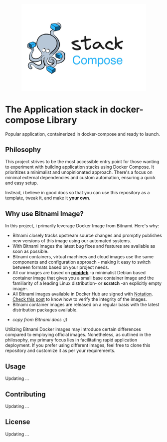 <p align="center">
    <img width="400px" height=auto src="./assets/logo-stack-compose-repo.png" />
</p>

# The Application stack in docker-compose Library

Popular application, containerized in docker-compose and ready to launch.

## Philosophy

This project strives to be the most accessible entry point for those wanting to experiment with building application stacks using Docker Compose.
It prioritizes a minimalist and unopinionated approach. There's a focus on minimal external dependencies and custom automation, ensuring a quick and easy setup.

Instead, i believe in good docs so that you can use this repository as a template, tweak it, and make it **your own**.

## Why use Bitnami Image?

In this project, i primarily leverage Docker Image from Bitnami. Here's why:

- Bitnami closely tracks upstream source changes and promptly publishes new versions of this image using our automated systems.
- With Bitnami images the latest bug fixes and features are available as soon as possible.
- Bitnami containers, virtual machines and cloud images use the same components and configuration approach - making it easy to switch between formats based on your project needs.
- All our images are based on [**minideb**](https://github.com/bitnami/minideb) -a minimalist Debian based container image that gives you a small base container image and the familiarity of a leading Linux distribution- or **scratch** -an explicitly empty image-.
- All Bitnami images available in Docker Hub are signed with [Notation](https://notaryproject.dev/). [Check this post](https://blog.bitnami.com/2024/03/bitnami-packaged-containers-and-helm.html) to know how to verify the integrity of the images.
- Bitnami container images are released on a regular basis with the latest distribution packages available.

* _copy from Bitnami docs :))_

Utilizing Bitnami Docker images may introduce certain differences compared to employing official images.
Nonetheless, as outlined in the philosophy, my primary focus lies in facilitating rapid application deployment.
If you prefer using different images, feel free to clone this repository and customize it as per your requirements.

## Usage

Updating ...

## Contributing

Updating ...

## License

Updating ...
